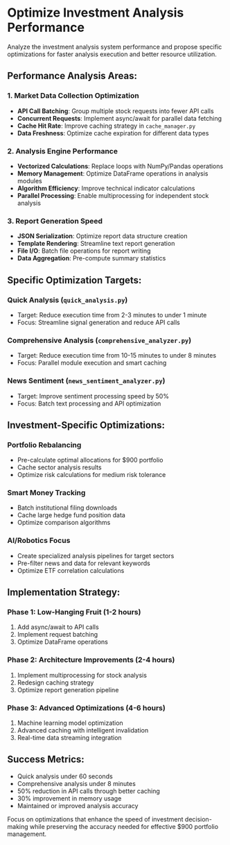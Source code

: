 # Optimize Investment Analysis Performance

Analyze the investment analysis system performance and propose specific optimizations for faster analysis execution and better resource utilization.

## Performance Analysis Areas:

### 1. Market Data Collection Optimization
- **API Call Batching**: Group multiple stock requests into fewer API calls
- **Concurrent Requests**: Implement async/await for parallel data fetching
- **Cache Hit Rate**: Improve caching strategy in `cache_manager.py`
- **Data Freshness**: Optimize cache expiration for different data types

### 2. Analysis Engine Performance
- **Vectorized Calculations**: Replace loops with NumPy/Pandas operations
- **Memory Management**: Optimize DataFrame operations in analysis modules
- **Algorithm Efficiency**: Improve technical indicator calculations
- **Parallel Processing**: Enable multiprocessing for independent stock analysis

### 3. Report Generation Speed
- **JSON Serialization**: Optimize report data structure creation
- **Template Rendering**: Streamline text report generation
- **File I/O**: Batch file operations for report writing
- **Data Aggregation**: Pre-compute summary statistics

## Specific Optimization Targets:

### Quick Analysis (`quick_analysis.py`)
- Target: Reduce execution time from 2-3 minutes to under 1 minute
- Focus: Streamline signal generation and reduce API calls

### Comprehensive Analysis (`comprehensive_analyzer.py`)  
- Target: Reduce execution time from 10-15 minutes to under 8 minutes
- Focus: Parallel module execution and smart caching

### News Sentiment (`news_sentiment_analyzer.py`)
- Target: Improve sentiment processing speed by 50%
- Focus: Batch text processing and API optimization

## Investment-Specific Optimizations:

### Portfolio Rebalancing
- Pre-calculate optimal allocations for $900 portfolio
- Cache sector analysis results
- Optimize risk calculations for medium risk tolerance

### Smart Money Tracking
- Batch institutional filing downloads
- Cache large hedge fund position data
- Optimize comparison algorithms

### AI/Robotics Focus
- Create specialized analysis pipelines for target sectors
- Pre-filter news and data for relevant keywords
- Optimize ETF correlation calculations

## Implementation Strategy:

### Phase 1: Low-Hanging Fruit (1-2 hours)
1. Add async/await to API calls
2. Implement request batching
3. Optimize DataFrame operations

### Phase 2: Architecture Improvements (2-4 hours)
1. Implement multiprocessing for stock analysis
2. Redesign caching strategy
3. Optimize report generation pipeline

### Phase 3: Advanced Optimizations (4-6 hours)
1. Machine learning model optimization
2. Advanced caching with intelligent invalidation
3. Real-time data streaming integration

## Success Metrics:
- Quick analysis under 60 seconds
- Comprehensive analysis under 8 minutes  
- 50% reduction in API calls through better caching
- 30% improvement in memory usage
- Maintained or improved analysis accuracy

Focus on optimizations that enhance the speed of investment decision-making while preserving the accuracy needed for effective $900 portfolio management.
